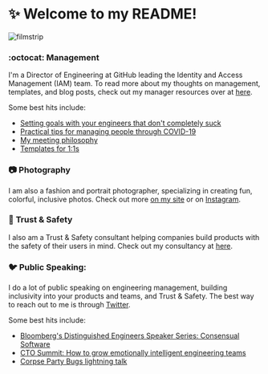 # :sparkles: Welcome to my README! 

![filmstrip](https://user-images.githubusercontent.com/2171822/86031057-34f24580-b9ea-11ea-9dd8-f46ab9b31fe7.jpg)

### :octocat: **Management** 
I'm a Director of Engineering at GitHub leading the Identity and Access Management (IAM) team. To read more about my thoughts on management, templates, and blog posts, check out my manager resources over at [here](https://github.com/dmleong/manager-resources).

Some best hits include: 
* [Setting goals with your engineers that don't completely suck](https://medium.com/@tsunamino/setting-goals-with-your-engineers-that-dont-completely-suck-cb76b87e4275)
* [Practical tips for managing people through COVID-19](https://medium.com/@tsunamino/practical-tips-for-managing-people-through-covid-19-52ec2db38e06)
* [My meeting philosophy](https://github.com/dmleong/manager-resources/blob/master/docs/meetings.md) 
* [Templates for 1:1s](https://github.com/dmleong/manager-resources/tree/master/templates)

### :camera: **Photography** 
I am also a fashion and portrait photographer, specializing in creating fun, colorful, inclusive photos. Check out more [on my site](https://danielleleongphotography.com) or on [Instagram](https://instagram.com/danielleleongphoto).

### :lock_with_ink_pen: **Trust & Safety** 
I also am a Trust & Safety consultant helping companies build products with the safety of their users in mind. Check out my consultancy at [here](https://consensualsoftware.com).

### :bird: **Public Speaking:** 
I do a lot of public speaking on engineering management, building inclusivity into your products and teams, and Trust & Safety. The best way to reach out to me is through [Twitter](https://twitter.com/tsunamino).

Some best hits include: 
* [Bloomberg's Distinguished Engineers Speaker Series: Consensual Software](https://www.youtube.com/watch?v=qJys8oiB0SI)
* [CTO Summit: How to grow emotionally intelligent engineering teams](https://pbell.wistia.com/medias/k8htv3947p)
* [Corpse Party Bugs lightning talk](https://www.youtube.com/watch?v=kZXClhSkaI8) 

